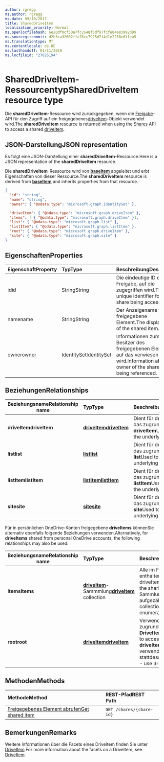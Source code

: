 ```yaml
---
author: rgregg
ms.author: rgregg
ms.date: 09/10/2017
title: SharedDriveItem
localization_priority: Normal
ms.openlocfilehash: 6e20df0cf50a7fc2648f5df97fcfe84e83992d99
ms.sourcegitcommit: d2b3ca32602ffa76cc7925d7f4d1e2258e611ea5
ms.translationtype: MT
ms.contentlocale: de-DE
ms.lasthandoff: 01/11/2019
ms.locfileid: "27826194"
---
```

# <a name="shareddriveitem-resource-type"></a><span data-ttu-id="ab8de-102">SharedDriveItem-Ressourcentyp</span><span class="sxs-lookup"><span data-stu-id="ab8de-102">SharedDriveItem resource type</span></span>

<span data-ttu-id="ab8de-103">Die **sharedDriveItem**-Ressource wird zurückgegeben, wenn die [Freigabe](../api/shares-get.md)-API für den Zugriff auf ein freigegebenes[driveItem](driveitem.md)-Objekt verwendet wird.</span><span class="sxs-lookup"><span data-stu-id="ab8de-103">The **sharedDriveItem** resource is returned when using the [Shares](../api/shares-get.md) API to access a shared [driveItem](driveitem.md).</span></span>

## <a name="json-representation"></a><span data-ttu-id="ab8de-104">JSON-Darstellung</span><span class="sxs-lookup"><span data-stu-id="ab8de-104">JSON representation</span></span>

<span data-ttu-id="ab8de-105">Es folgt eine JSON-Darstellung einer **sharedDriveItem**-Ressource.</span><span class="sxs-lookup"><span data-stu-id="ab8de-105">Here is a JSON representation of the **sharedDriveItem** resource.</span></span>

<span data-ttu-id="ab8de-106">Die **sharedDriveItem**-Ressource wird von [ **baseItem** ](baseitem.md) abgeleitet und erbt Eigenschaften von dieser Ressource.</span><span class="sxs-lookup"><span data-stu-id="ab8de-106">The **sharedDriveItem** resource is derived from [**baseItem**](baseitem.md) and inherits properties from that resource.</span></span>

<!-- {
  "blockType": "resource",
  "baseType": "microsoft.graph.baseItem",
  "optionalProperties": [  ],
  "@odata.type": "microsoft.graph.sharedDriveItem"
}-->

```json
{
  "id": "string",
  "name": "string",
  "owner": { "@odata.type": "microsoft.graph.identitySet" },

  "driveItem": { "@odata.type": "microsoft.graph.driveItem" },
  "items": [ { "@odata.type": "microsoft.graph.driveItem" }],
  "list": { "@odata.type": "microsoft.graph.list" },
  "listItem": { "@odata.type": "microsoft.graph.listItem" },
  "root": { "@odata.type": "microsoft.graph.driveItem" },
  "site": { "@odata.type": "microsoft.graph.site" }
}
```

## <a name="properties"></a><span data-ttu-id="ab8de-107">Eigenschaften</span><span class="sxs-lookup"><span data-stu-id="ab8de-107">Properties</span></span>

| <span data-ttu-id="ab8de-108">Eigenschaft</span><span class="sxs-lookup"><span data-stu-id="ab8de-108">Property</span></span> | <span data-ttu-id="ab8de-109">Typ</span><span class="sxs-lookup"><span data-stu-id="ab8de-109">Type</span></span>                          | <span data-ttu-id="ab8de-110">Beschreibung</span><span class="sxs-lookup"><span data-stu-id="ab8de-110">Description</span></span>                                                      |
| :------- | :---------------------------- | :--------------------------------------------------------------- |
| <span data-ttu-id="ab8de-111">id</span><span class="sxs-lookup"><span data-stu-id="ab8de-111">id</span></span>       | <span data-ttu-id="ab8de-112">String</span><span class="sxs-lookup"><span data-stu-id="ab8de-112">String</span></span>                        | <span data-ttu-id="ab8de-113">Die eindeutige ID der Freigabe, auf die zugegriffen wird.</span><span class="sxs-lookup"><span data-stu-id="ab8de-113">The unique identifier for the share being accessed.</span></span>              |
| <span data-ttu-id="ab8de-114">name</span><span class="sxs-lookup"><span data-stu-id="ab8de-114">name</span></span>     | <span data-ttu-id="ab8de-115">String</span><span class="sxs-lookup"><span data-stu-id="ab8de-115">String</span></span>                        | <span data-ttu-id="ab8de-116">Der Anzeigename für das freigegebene Element.</span><span class="sxs-lookup"><span data-stu-id="ab8de-116">The display name of the shared item.</span></span>                             |
| <span data-ttu-id="ab8de-117">owner</span><span class="sxs-lookup"><span data-stu-id="ab8de-117">owner</span></span>    | [<span data-ttu-id="ab8de-118">IdentitySet</span><span class="sxs-lookup"><span data-stu-id="ab8de-118">IdentitySet</span></span>](identityset.md) | <span data-ttu-id="ab8de-119">Informationen zum Besitzer des freigegebenen Elements, auf das verwiesen wird.</span><span class="sxs-lookup"><span data-stu-id="ab8de-119">Information about the owner of the shared item being referenced.</span></span> |

## <a name="relationships"></a><span data-ttu-id="ab8de-120">Beziehungen</span><span class="sxs-lookup"><span data-stu-id="ab8de-120">Relationships</span></span>

| <span data-ttu-id="ab8de-121">Beziehungsname</span><span class="sxs-lookup"><span data-stu-id="ab8de-121">Relationship name</span></span> | <span data-ttu-id="ab8de-122">Typ</span><span class="sxs-lookup"><span data-stu-id="ab8de-122">Type</span></span>                | <span data-ttu-id="ab8de-123">Beschreibung</span><span class="sxs-lookup"><span data-stu-id="ab8de-123">Description</span></span>
| ------------------|:--------------------|:-----------------------------------
| <span data-ttu-id="ab8de-124">**driveItem**</span><span class="sxs-lookup"><span data-stu-id="ab8de-124">**driveItem**</span></span>     | <span data-ttu-id="ab8de-125">[**driveItem**][driveItem]</span><span class="sxs-lookup"><span data-stu-id="ab8de-125">[**driveItem**][driveItem]</span></span>   | <span data-ttu-id="ab8de-126">Dient für den Zugriff auf das zugrunde liegende **driveItem**</span><span class="sxs-lookup"><span data-stu-id="ab8de-126">Used to access the underlying **driveItem**</span></span>
| <span data-ttu-id="ab8de-127">**list**</span><span class="sxs-lookup"><span data-stu-id="ab8de-127">**list**</span></span>          | <span data-ttu-id="ab8de-128">[**list**][list]</span><span class="sxs-lookup"><span data-stu-id="ab8de-128">[**list**][list]</span></span>        | <span data-ttu-id="ab8de-129">Dient für den Zugriff auf das zugrunde liegende **list**</span><span class="sxs-lookup"><span data-stu-id="ab8de-129">Used to access the underlying **list**</span></span>
| <span data-ttu-id="ab8de-130">**listItem**</span><span class="sxs-lookup"><span data-stu-id="ab8de-130">**listItem**</span></span>      | <span data-ttu-id="ab8de-131">[**listItem**][listItem]</span><span class="sxs-lookup"><span data-stu-id="ab8de-131">[**listItem**][listItem]</span></span>    | <span data-ttu-id="ab8de-132">Dient für den Zugriff auf das zugrunde liegende **listItem**</span><span class="sxs-lookup"><span data-stu-id="ab8de-132">Used to access the underlying **listItem**</span></span>
| <span data-ttu-id="ab8de-133">**site**</span><span class="sxs-lookup"><span data-stu-id="ab8de-133">**site**</span></span>          | <span data-ttu-id="ab8de-134">[**site**][site]</span><span class="sxs-lookup"><span data-stu-id="ab8de-134">[**site**][site]</span></span>        | <span data-ttu-id="ab8de-135">Dient für den Zugriff auf das zugrunde liegende **site**</span><span class="sxs-lookup"><span data-stu-id="ab8de-135">Used to access the underlying **site**</span></span>

<span data-ttu-id="ab8de-136">Für in persönlichen OneDrive-Konten freigegebene **driveItems** könnenSie alternativ ebenfalls folgende Beziehungen verwenden.</span><span class="sxs-lookup"><span data-stu-id="ab8de-136">Alternatively, for **driveItems** shared from personal OneDrive accounts, the following relationships may also be used.</span></span>

| <span data-ttu-id="ab8de-137">Beziehungsname</span><span class="sxs-lookup"><span data-stu-id="ab8de-137">Relationship name</span></span> | <span data-ttu-id="ab8de-138">Typ</span><span class="sxs-lookup"><span data-stu-id="ab8de-138">Type</span></span>                         | <span data-ttu-id="ab8de-139">Beschreibung</span><span class="sxs-lookup"><span data-stu-id="ab8de-139">Description</span></span>
| ------------------|:-----------------------------|:-----------------------------------
| <span data-ttu-id="ab8de-140">**items**</span><span class="sxs-lookup"><span data-stu-id="ab8de-140">**items**</span></span>         | <span data-ttu-id="ab8de-141">[**driveItem**][driveItem]-Sammmlung</span><span class="sxs-lookup"><span data-stu-id="ab8de-141">[**driveItem**][driveItem] collection</span></span> | <span data-ttu-id="ab8de-142">Alle im Freigabestamm enthaltenen driveItems.</span><span class="sxs-lookup"><span data-stu-id="ab8de-142">All driveItems contained in the sharing root.</span></span> <span data-ttu-id="ab8de-143">Diese Sammlung kann nicht aufgezählt werden.</span><span class="sxs-lookup"><span data-stu-id="ab8de-143">This collection cannot be enumerated.</span></span>
| <span data-ttu-id="ab8de-144">**root**</span><span class="sxs-lookup"><span data-stu-id="ab8de-144">**root**</span></span>          | <span data-ttu-id="ab8de-145">[**driveItem**][driveItem]</span><span class="sxs-lookup"><span data-stu-id="ab8de-145">[**driveItem**][driveItem]</span></span>   | <span data-ttu-id="ab8de-146">Verwendet, um die zugrunde liegenden **DriveItem**zugreifen.</span><span class="sxs-lookup"><span data-stu-id="ab8de-146">Used to access the underlying **driveItem**.</span></span> <span data-ttu-id="ab8de-147">Veraltet – verwenden Sie `driveItem` stattdessen.</span><span class="sxs-lookup"><span data-stu-id="ab8de-147">Deprecated -- use `driveItem` instead.</span></span>

[driveItem]: driveitem.md
[list]: list.md
[listItem]: listitem.md
[site]: site.md

## <a name="methods"></a><span data-ttu-id="ab8de-148">Methoden</span><span class="sxs-lookup"><span data-stu-id="ab8de-148">Methods</span></span>

| <span data-ttu-id="ab8de-149">Methode</span><span class="sxs-lookup"><span data-stu-id="ab8de-149">Method</span></span>                                  | <span data-ttu-id="ab8de-150">REST-Pfad</span><span class="sxs-lookup"><span data-stu-id="ab8de-150">REST Path</span></span>                |
| :-------------------------------------- | :----------------------- |
| [<span data-ttu-id="ab8de-151">Freigegebenes Element abrufen</span><span class="sxs-lookup"><span data-stu-id="ab8de-151">Get shared item</span></span>](../api/shares-get.md) | `GET /shares/{share-id}` |

## <a name="remarks"></a><span data-ttu-id="ab8de-152">Bemerkungen</span><span class="sxs-lookup"><span data-stu-id="ab8de-152">Remarks</span></span>

<span data-ttu-id="ab8de-153">Weitere Informationen über die Facets eines DriveItem finden Sie unter [DriveItem](driveitem.md).</span><span class="sxs-lookup"><span data-stu-id="ab8de-153">For more information about the facets on a DriveItem, see [DriveItem](driveitem.md).</span></span>

<!-- {
  "type": "#page.annotation",
  "description": "Share resource returns information about a shared item or collection of items.",
  "keywords": "share,shared,sharing root,shared files, shared items",
  "section": "documentation",
  "tocPath": "Resources/Share"
} -->
